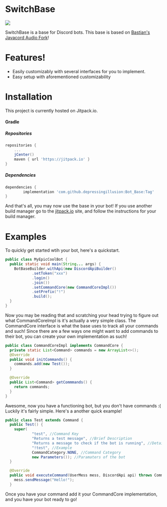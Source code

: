 # SwitchBase

[![](https://jitpack.io/v/depressingillusion/Bot_Base.svg)](https://jitpack.io/#depressingillusion/Bot_Base)

SwitchBase is a base for Discord bots. This base is based on [Bastian's Javacord Audio Fork](https://github.com/Bastian/Lavaplayer-Wrapper)!

# Features!
  - Easily customizably with several interfaces for you to implement.
  - Easy setup with aforementioned customizability
    
# Installation
This project is currently hosted on Jitpack.io.
#### Gradle
##### Repositories
```gradle
repositories {
	...
	jCenter()
	maven { url 'https://jitpack.io' }
}
```
##### Dependencies
```gradle
dependencies {
        implementation 'com.github.depressingillusion:Bot_Base:Tag'
}
```
And that's all, you may now use the base in your bot! If you use another build manager go to the [jitpack.io](https://jitpack.io/#depressingillusion/Bot_Base) site, and follow the instructions for your build manager.

# Examples
To quickly get started wtih your bot, here's a quickstart.
```java
public class MyEpicCoolBot {
  public static void main(String... args) {
    BotBaseBuilder.withApi(new DiscordApiBuilder()
            .setToken("xxx")
            .login()
            .join())
            .setCommandCore(new CommandCoreImpl())
            .setPrefix("!")
            .build();
  }
}
```
Now you may be reading that and scratching your head trying to figure out what CommandCoreImpl is it's actually a very simple class. The CommandCore interface is what the base uses to track all your commands and such! Since there are a few ways one might want to add commands to their bot, you can create your own implementation as such!
```java
public class CommandCoreImpl implements CommandCore {
  private static List<Command> commands = new ArrayList<>();
  @Override
  public void initCommands() {
    commands.add(new Test());
  }

  @Override
  public List<Command> getCommmands() {
    return commands;
  }
}
```
Awesome, now you have a functioning bot, but you don't have commands :( Luckily it's fairly simple. Here's a another quick example!
```java
public class Test extends Command {
  public Test() {
    super(
            "test", //Command Key
            "Returns a test message", //Brief Description
            "Returns a message to check if the bot is running", //Detailed Description
            "!test", //Example
            CommandCategory.NONE, //Command Category
            new Parameters()); //Paramaters of the bot
  }

  @Override
  public void executeCommand(UserMess mess, DiscordApi api) throws CommandException {
    mess.sendMessage("Hello!");
  }
  ```
  Once you have your command add it your CommandCore implementation, and you have your bot ready to go!

